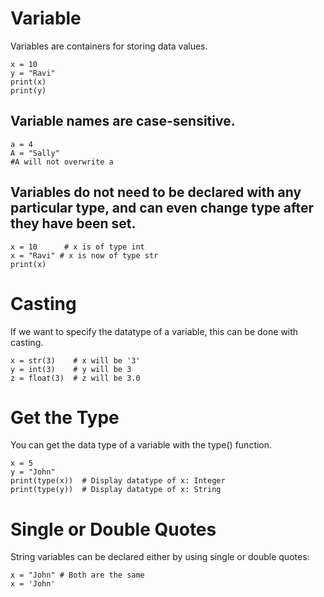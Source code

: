 # Variable
Variables are containers for storing data values.
```
x = 10
y = "Ravi"
print(x)
print(y)
```

## Variable names are case-sensitive.
```
a = 4
A = "Sally"
#A will not overwrite a
```

## Variables do not need to be declared with any particular type, and can even change type after they have been set.
```
x = 10      # x is of type int
x = "Ravi" # x is now of type str
print(x)
```

# Casting
If we want to specify the datatype of a variable, this can be done with casting.
```
x = str(3)    # x will be '3'
y = int(3)    # y will be 3
z = float(3)  # z will be 3.0
```

# Get the Type
You can get the data type of a variable with the type() function.
```
x = 5
y = "John"
print(type(x))  # Display datatype of x: Integer
print(type(y))  # Display datatype of x: String
````

# Single or Double Quotes
String variables can be declared either by using single or double quotes:
```
x = "John" # Both are the same
x = 'John'
```

